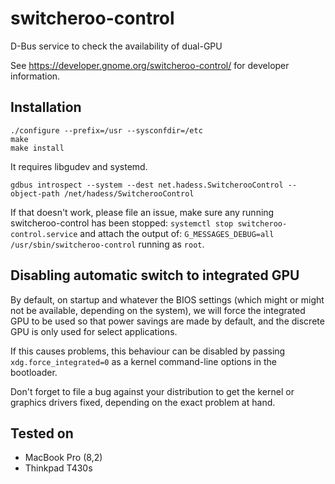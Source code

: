 switcheroo-control
==================

D-Bus service to check the availability of dual-GPU

See https://developer.gnome.org/switcheroo-control/ for
developer information.

Installation
------------
```
./configure --prefix=/usr --sysconfdir=/etc
make
make install
```
It requires libgudev and systemd.

```
gdbus introspect --system --dest net.hadess.SwitcherooControl --object-path /net/hadess/SwitcherooControl
```

If that doesn't work, please file an issue, make sure any running switcheroo-control
has been stopped:
`systemctl stop switcheroo-control.service`
and attach the output of:
`G_MESSAGES_DEBUG=all /usr/sbin/switcheroo-control`
running as ```root```.

Disabling automatic switch to integrated GPU
--------------------------------------------

By default, on startup and whatever the BIOS settings (which might or
might not be available, depending on the system), we will force the
integrated GPU to be used so that power savings are made by default,
and the discrete GPU is only used for select applications.

If this causes problems, this behaviour can be disabled by passing
`xdg.force_integrated=0` as a kernel command-line options in the
bootloader.

Don't forget to file a bug against your distribution to get the kernel
or graphics drivers fixed, depending on the exact problem at hand.

Tested on
---------

- MacBook Pro (8,2)
- Thinkpad T430s
